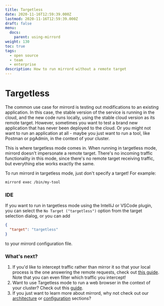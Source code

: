 ```yaml
---
title: Targetless
date: 2020-11-16T12:59:39.000Z
lastmod: 2020-11-16T12:59:39.000Z
draft: false
menu:
  docs:
    parent: using-mirrord
weight: 130
toc: true
tags:
  - open source
  - team
  - enterprise
description: How to run mirrord without a remote target
---
```


# Targetless

The common use case for mirrord is testing out modifications to an existing application. In this case, the stable version of the service is running in the cloud, and the new code runs locally, using the stable cloud version as its remote target. However, sometimes you want to test a brand new application that has never been deployed to the cloud. Or you might not want to run an application at all - maybe you just want to run a tool, like Postman or pgAdmin, in the context of your cluster.

This is where targetless mode comes in. When running in targetless mode, mirrord doesn't impersonate a remote target. There's no incoming traffic functionality in this mode, since there's no remote target receiving traffic, but everything else works exactly the same.

To run mirrord in targetless mode, just don't specify a target! For example:

```bash
mirrord exec /bin/my-tool
```

### IDE

If you want to run in targetless mode using the IntelliJ or VSCode plugin, you can select the `No Target ("targetless")` option from the target selection dialog, or you can add

```json
{
  "target": "targetless"
}
```

to your mirrord configuration file.

### What's next?

1. If you'd like to intercept traffic rather than mirror it so that your local process is the one answering the remote requests, check out [this guide](https://github.com/RinkiyaKeDad/gitbook-mirrord-docs/blob/main/using-mirrord/steal/README.md). Note that you can even filter which traffic you intercept!
2. Want to use Targetless mode to run a web browser in the context of your cluster? Check out this [guide](https://github.com/RinkiyaKeDad/gitbook-mirrord-docs/blob/main/using-mirrord/web-browsing/README.md).
3. If you just want to learn more about mirrord, why not check out our [architecture](https://github.com/RinkiyaKeDad/gitbook-mirrord-docs/blob/main/reference/architecture/README.md) or [configuration](https://github.com/RinkiyaKeDad/gitbook-mirrord-docs/blob/main/reference/configuration/README.md) sections?
